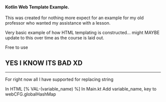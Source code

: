 #### Kotlin Web Template Example.


This was created for nothing more expect for an example for my old professor who wanted my assistance with a lesson.

Very basic example of how HTML templating is constructed... might MAYBE update to this over time as the course is laid out.

Free to use 

<h2>YES I KNOW ITS BAD XD</h2>

-----------

For right now all I have supported for replacing string

In HTML [% VAL-(variable_name)  %]
In Main.kt Add variable_name, key to webCFG.globalHashMap
